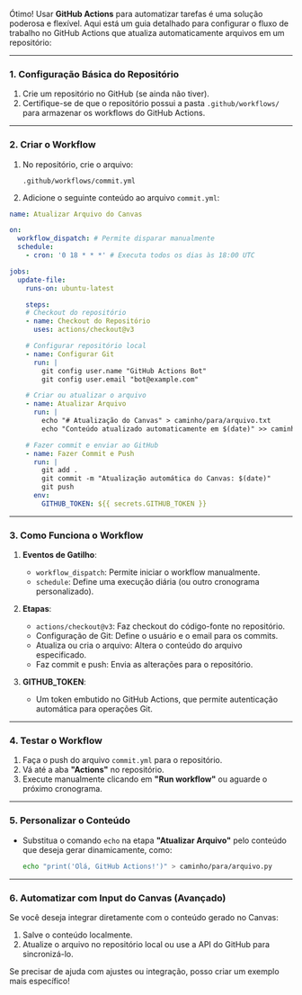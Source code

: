 Ótimo! Usar **GitHub Actions** para automatizar tarefas é uma solução poderosa e flexível. Aqui está um guia detalhado para configurar o fluxo de trabalho no GitHub Actions que atualiza automaticamente arquivos em um repositório:

---

### **1. Configuração Básica do Repositório**
1. Crie um repositório no GitHub (se ainda não tiver).
2. Certifique-se de que o repositório possui a pasta `.github/workflows/` para armazenar os workflows do GitHub Actions.

---

### **2. Criar o Workflow**
1. No repositório, crie o arquivo:
   ```
   .github/workflows/commit.yml
   ```

2. Adicione o seguinte conteúdo ao arquivo `commit.yml`:

```yaml
name: Atualizar Arquivo do Canvas

on:
  workflow_dispatch: # Permite disparar manualmente
  schedule:
    - cron: '0 18 * * *' # Executa todos os dias às 18:00 UTC

jobs:
  update-file:
    runs-on: ubuntu-latest

    steps:
    # Checkout do repositório
    - name: Checkout do Repositório
      uses: actions/checkout@v3

    # Configurar repositório local
    - name: Configurar Git
      run: |
        git config user.name "GitHub Actions Bot"
        git config user.email "bot@example.com"

    # Criar ou atualizar o arquivo
    - name: Atualizar Arquivo
      run: |
        echo "# Atualização do Canvas" > caminho/para/arquivo.txt
        echo "Conteúdo atualizado automaticamente em $(date)" >> caminho/para/arquivo.txt

    # Fazer commit e enviar ao GitHub
    - name: Fazer Commit e Push
      run: |
        git add .
        git commit -m "Atualização automática do Canvas: $(date)"
        git push
      env:
        GITHUB_TOKEN: ${{ secrets.GITHUB_TOKEN }}
```

---

### **3. Como Funciona o Workflow**
1. **Eventos de Gatilho**:
   - `workflow_dispatch`: Permite iniciar o workflow manualmente.
   - `schedule`: Define uma execução diária (ou outro cronograma personalizado).

2. **Etapas**:
   - `actions/checkout@v3`: Faz checkout do código-fonte no repositório.
   - Configuração de Git: Define o usuário e o email para os commits.
   - Atualiza ou cria o arquivo: Altera o conteúdo do arquivo especificado.
   - Faz commit e push: Envia as alterações para o repositório.

3. **GITHUB_TOKEN**:
   - Um token embutido no GitHub Actions, que permite autenticação automática para operações Git.

---

### **4. Testar o Workflow**
1. Faça o push do arquivo `commit.yml` para o repositório.
2. Vá até a aba **"Actions"** no repositório.
3. Execute manualmente clicando em **"Run workflow"** ou aguarde o próximo cronograma.

---

### **5. Personalizar o Conteúdo**
- Substitua o comando `echo` na etapa **"Atualizar Arquivo"** pelo conteúdo que deseja gerar dinamicamente, como:
  ```bash
  echo "print('Olá, GitHub Actions!')" > caminho/para/arquivo.py
  ```

---

### **6. Automatizar com Input do Canvas (Avançado)**
Se você deseja integrar diretamente com o conteúdo gerado no Canvas:
1. Salve o conteúdo localmente.
2. Atualize o arquivo no repositório local ou use a API do GitHub para sincronizá-lo.

Se precisar de ajuda com ajustes ou integração, posso criar um exemplo mais específico!
